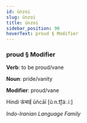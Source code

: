 ```yaml
---
id: ünzoi
slug: ünzoi
title: ünzoi
sidebar_position: 90
hoverText: proud § Modifier
---
```


### proud § Modifier

**Verb**: to be proud/vane

**Noun**: pride/vanity

**Modifier**: proud/vane

Hindi ऊंचाई ūñcāī [ũːn.t͡ʃäː.iː]

*Indo-Iranian Language Family*
